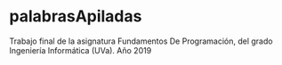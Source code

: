 # palabrasApiladas
Trabajo final de la asignatura Fundamentos De Programación, del grado Ingeniería Informática (UVa). Año 2019
